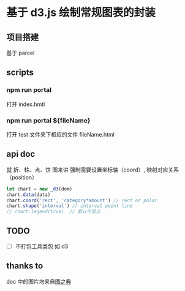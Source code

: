 # 基于 d3.js 绘制常规图表的封装

## 项目搭建

基于 parcel

## scripts

### npm run portal  

打开 index.hmtl

### npm run portal ${fileName}  

打开 test 文件夹下相应的文件 fileName.html

## api doc

就 折、柱、点、饼 图来讲 强制需要设置坐标轴（coord）, 映射对应关系（position）

```javascript
let chart = new _d3(dom)
chart.data(data)
chart.coord('rect', 'category*amount') // rect or polar
chart.shape('interval') // interval point line
// chart.legend(true)  // 默认不显示
```

## TODO

- [ ]  不打包工具类包 如 d3

## thanks to

doc 中的图片均来自[图之典](http://tuzhidian.com/)
